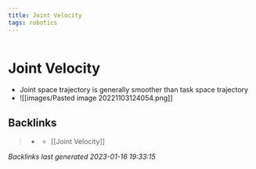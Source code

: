 ```yaml
---
title: Joint Velocity
tags: robotics 
---
```

```toc
```
# Joint Velocity
- Joint space trajectory is generally smoother than task space trajectory
- ![[images/Pasted image 20221103124054.png]]

## Backlinks

> - [](journals/2022-11-03.md)
>   - [[Joint Velocity]]

_Backlinks last generated 2023-01-16 19:33:15_

